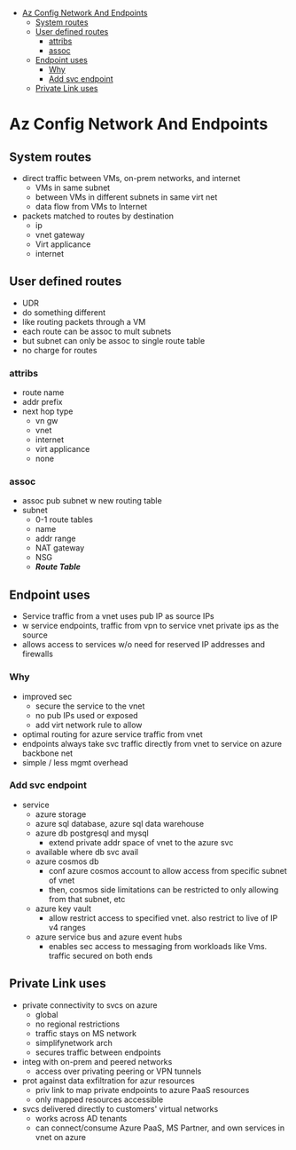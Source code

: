 - [Az Config Network And Endpoints](#az-config-network-and-endpoints)
  - [System routes](#system-routes)
  - [User defined routes](#user-defined-routes)
    - [attribs](#attribs)
    - [assoc](#assoc)
  - [Endpoint uses](#endpoint-uses)
    - [Why](#why)
    - [Add svc endpoint](#add-svc-endpoint)
  - [Private Link uses](#private-link-uses)
# Az Config Network And Endpoints 

## System routes
* direct traffic between VMs, on-prem networks, and internet
  * VMs in same subnet
  * between VMs in different subnets in same virt net
  * data flow from VMs to Internet
* packets matched to routes by destination
  * ip
  * vnet gateway
  * Virt applicance
  * internet

## User defined routes
* UDR
* do something different
* like routing packets through a VM
* each route can be assoc to mult subnets
* but subnet can only be assoc to single route table
* no charge for routes

### attribs
* route name
* addr prefix
* next hop type
  * vn gw
  * vnet
  * internet
  * virt applicance
  * none

### assoc
* assoc pub subnet w new routing table
* subnet
  * 0-1 route tables
  * name
  * addr range
  * NAT gateway
  * NSG
  * ***Route Table***

## Endpoint uses
* Service traffic from a vnet uses pub IP as source IPs
* w service endpoints, traffic from vpn to service vnet private ips as the source
* allows access to services w/o need for reserved IP addresses and firewalls

### Why
* improved sec
  * secure the service to the vnet
  * no pub IPs used or exposed
  * add virt network rule to allow
* optimal routing for azure service traffic from vnet
* endpoints always take svc traffic directly from vnet to service on azure backbone net
* simple / less mgmt overhead

### Add svc endpoint
* service
  * azure storage
  * azure sql database, azure sql data warehouse
  * azure db postgresql and mysql
    * extend private addr space of vnet to the azure svc
  * available where db svc avail
  * azure cosmos db
    * conf azure cosmos account to allow access from specific subnet of vnet
    * then, cosmos side limitations can be restricted to only allowing from that subnet, etc
  * azure key vault
    * allow restrict access to specified vnet. also restrict to live of IP v4 ranges
  * azure service bus and azure event hubs
    * enables sec access to messaging from workloads like Vms. traffic secured on both ends

## Private Link uses
* private connectivity to svcs on azure
  * global 
  * no regional restrictions
  * traffic stays on MS network
  * simplifynetwork arch
  * secures traffic between endpoints
* integ with on-prem and peered networks
  * access over privating peering or VPN tunnels
* prot against data exfiltration for azur resources
  * priv link to map private endpoints to azure PaaS resources
  * only mapped resources accessible
* svcs delivered directly to customers' virtual networks
  * works across AD tenants
  * can connect/consume Azure PaaS, MS Partner, and own services in vnet on azure
